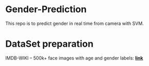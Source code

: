 # Gender-Prediction
This repo is to predict gender in real time from camera with SVM.

# DataSet preparation
IMDB-WIKI – 500k+ face images with age and gender labels: **[link](https://data.vision.ee.ethz.ch/cvl/rrothe/imdb-wiki/)**

